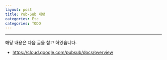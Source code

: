 ```yaml
---
layout: post
title: Pub-Sub 패턴
categories: Etc
categories: TODO
---
```



---

해당 내용은 다음 글을 참고 하였습니다.

- https://cloud.google.com/pubsub/docs/overview
